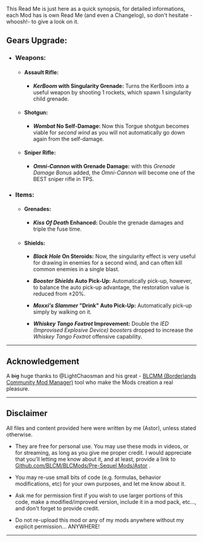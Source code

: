 This Read Me is just here as a quick synopsis, for detailed informations, each Mod has is own Read Me (and even a Changelog), so don't hesitate -whoosh!- to give a look on it.

## Gears Upgrade:

- ### Weapons:

  - #### Assault Rifle: 

     - ***KerBoom* with Singularity Grenade:** Turns the KerBoom into a useful weapon by
shooting 1 rockets, which spawn 1 singularity child grenade.
  
  - #### Shotgun:

     - ***Wombat* No Self-Damage:** Now this Torgue shotgun becomes viable for *second wind* as you will not automatically go down again from the self-damage.
 
  - #### Sniper Rifle:

     - ***Omni-Cannon* with Grenade Damage:** with this *Grenade Damage Bonus* added, the *Omni-Cannon* will become one of the BEST sniper rifle in TPS.

- ### Items:

  - #### Grenades:

      - ***Kiss Of Death* Enhanced:** Double the grenade damages and triple the fuse time.

  - #### Shields:

     - ***Black Hole* On Steroids:** Now, the singularity effect is very useful for drawing in enemies for a second wind, and can often kill common enemies in a single blast.

     - ***Booster Shields* Auto Pick-Up:** Automatically pick-up, however, to balance the auto pick-up advantage, the restoration value is reduced from ±20%.
 
     - ***Moxxi's Slammer* "Drink" Auto Pick-Up:** Automatically pick-up simply by walking on it.
     
     - ***Whiskey Tango Foxtrot* Improvement:** Double the *IED (Improvised Explosive Device) boosters* dropped to increase the *Whiskey Tango Foxtrot* offensive capability.

* * * * *
 
## Acknowledgement

A ~~big~~ huge thanks to @LightChaosman and his great - [BLCMM (Borderlands Community Mod Manager)](https://github.com/BLCM/BLCMods/wiki/Borderlands-Community-Mod-Manager) tool who make the Mods creation a real pleasure. 

 * * * * *
 
## Disclaimer

All files and content provided here were written by me (Astor), unless stated otherwise.

- They are free for personal use. You may use these mods in videos, or for streaming, as long as you give me proper credit. I would appreciate that you'll letting me know about it, and at least, provide a link to [Github.com/BLCM/BLCMods/Pre-Sequel Mods/Astor](https://github.com/BLCM/BLCMods/tree/master/Pre%20Sequel%20Mods/Astor) .

- You may re-use small bits of code (e.g. formulas, behavior modifications, etc) for your own purposes, and let me know about it. 

- Ask me for permission first if you wish to use larger portions of this code, make a modified/improved version, include it in a mod pack, etc..., and don't forget to provide credit.

- Do not re-upload this mod or any of my mods anywhere without my explicit permission... ANYWHERE!

 * * * * *
